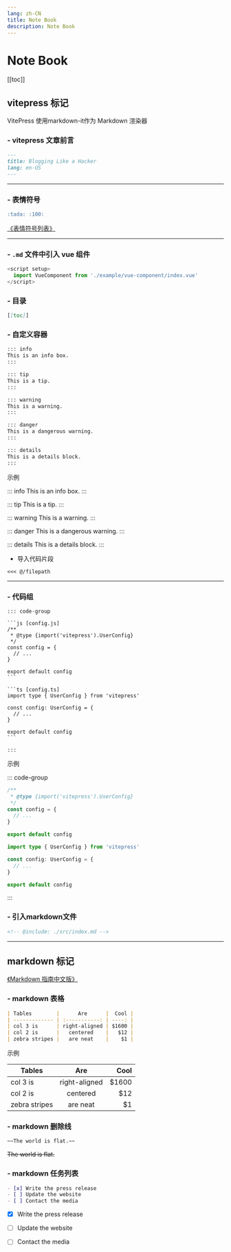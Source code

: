 ```yaml
---
lang: zh-CN
title: Note Book
description: Note Book
---
```


# Note Book

[[toc]]

## vitepress 标记
VitePress 使用markdown-it作为 Markdown 渲染器

### - vitepress 文章前言

```md
---
title: Blogging Like a Hacker
lang: en-US
---
```

---

### - 表情符号

```md
:tada: :100:
```

[《表情符号列表》](https://github.com/markdown-it/markdown-it-emoji/blob/master/lib/data/full.json)

---

### - `.md` 文件中引入 vue 组件

```js
<script setup>
  import VueComponent from './example/vue-component/index.vue'
</script>
```

### - 目录

```md
[[toc]]
```

### - 自定义容器

```md
::: info
This is an info box.
:::

::: tip
This is a tip.
:::

::: warning
This is a warning.
:::

::: danger
This is a dangerous warning.
:::

::: details
This is a details block.
:::
```

示例

::: info
This is an info box.
:::

::: tip
This is a tip.
:::

::: warning
This is a warning.
:::

::: danger
This is a dangerous warning.
:::

::: details
This is a details block.
:::

- 导入代码片段

```
<<< @/filepath
```

---

### - 代码组

````
::: code-group

```js [config.js]
/**
 * @type {import('vitepress').UserConfig}
 */
const config = {
  // ...
}

export default config
```

```ts [config.ts]
import type { UserConfig } from 'vitepress'

const config: UserConfig = {
  // ...
}

export default config
```

:::
````

示例

::: code-group

```js [config.js]
/**
 * @type {import('vitepress').UserConfig}
 */
const config = {
  // ...
}

export default config
```

```ts [config.ts]
import type { UserConfig } from 'vitepress'

const config: UserConfig = {
  // ...
}

export default config
```

:::

### - 引入markdown文件

```md
<!-- @include: ./src/index.md -->
```


---

## markdown 标记

[《Markdown 指南中文版》](https://www.markdown.xyz/cheat-sheet/)

### - markdown 表格

```md
| Tables        |      Are      |  Cool |
| ------------- | :-----------: | ----: |
| col 3 is      | right-aligned | $1600 |
| col 2 is      |   centered    |   $12 |
| zebra stripes |   are neat    |    $1 |
```
示例

| Tables        |      Are      |  Cool |
| ------------- | :-----------: | ----: |
| col 3 is      | right-aligned | $1600 |
| col 2 is      |   centered    |   $12 |
| zebra stripes |   are neat    |    $1 |

### - markdown 删除线

```md
~~The world is flat.~~
```

~~The world is flat.~~


### - markdown 任务列表


```md
- [x] Write the press release
- [ ] Update the website
- [ ] Contact the media
```

- [x] Write the press release
- [ ] Update the website
- [ ] Contact the media

  